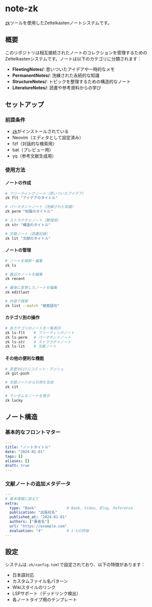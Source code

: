# note-zk

[zk](https://github.com/zk-org/zk)ツールを使用したZettelkastenノートシステムです。

## 概要

このリポジトリは相互接続されたノートのコレクションを管理するためのZettelkastenシステムです。ノートは以下のカテゴリに分類されます：

- **FleetingNotes/**: 思いついたアイデアや一時的なメモ
- **PermanentNotes/**: 洗練された永続的な知識
- **StructureNotes/**: トピックを整理するための構造的なノート
- **LiteratureNotes/**: 読書や参考資料からの学び

## セットアップ

### 前提条件

- [zk](https://github.com/zk-org/zk)がインストールされている
- Neovim（エディタとして設定済み）
- fzf（対話的な検索用）
- bat（プレビュー用）
- yq（参考文献生成用）

### 使用方法

#### ノートの作成

```bash
# フリーティングノート（思いついたアイデア）
zk flt "アイデアのタイトル"

# パーマネントノート（洗練された知識）
zk perm "知識のタイトル"

# ストラクチャノート（整理用）
zk str "構造のタイトル"

# 文献ノート（読書記録）
zk lit "文献のタイトル"
```

#### ノートの管理

```bash
# ノートを検索・編集
zk ls

# 最近のノートを編集
zk recent

# 最後に変更したノートを編集
zk editlast

# 内容で検索
zk list --match "検索語句"
```

#### カテゴリ別の操作

```bash
# 各カテゴリのノートを一覧表示
zk ls-flt    # フリーティングノート
zk ls-perm   # パーマネントノート
zk ls-str    # ストラクチャノート
zk ls-lit    # 文献ノート
```

#### その他の便利な機能

```bash
# 変更をGitにコミット・プッシュ
zk git-push

# 文献ノートから引用を生成
zk cit

# ランダムなノートを表示
zk lucky
```

## ノート構造

### 基本的なフロントマター

```yaml
---
title: "ノートタイトル"
date: "2024-01-01"
tags: []
aliases: []
draft: true
---
```

### 文献ノートの追加メタデータ

```yaml
---
# 基本情報に加えて
extra:
  type: "Book"              # Book, Video, Blog, Reference
  publication: "出版社名"
  published_at: "2024-01-01"
  authors: ["著者名"]
  url: "https://example.com"
  evaluation: "4"           # 1-5の評価
---
```

## 設定

システムは`.zk/config.toml`で設定されており、以下の特徴があります：

- 日本語対応
- カスタムファイル名パターン
- Wikiスタイルのリンク
- LSPサポート（デッドリンク検出）
- 各ノートタイプ用のテンプレート
